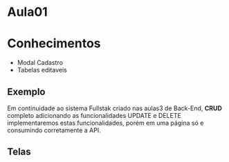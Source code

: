 # Aula01

# Conhecimentos
- Modal Cadastro
- Tabelas editaveis

## Exemplo
Em continuidade ao sistema Fullstak criado nas aulas3 de Back-End, **CRUD** completo adicionando as funcionalidades UPDATE e DELETE implementaremos estas funcionalidades, porém em uma página só e consumindo corretamente a API.

## Telas